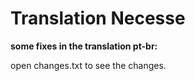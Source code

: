 # Translation Necesse

**some fixes in the translation pt-br:**

 open changes.txt to see the changes.
